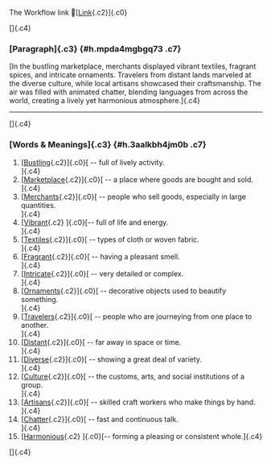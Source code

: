 The Workflow link
👏[[Link](https://www.google.com/url?q=http://www.google.com&sa=D&source=editors&ust=1759372180719697&usg=AOvVaw3oISo5-o7GBIAVm77AgJDM){.c2}]{.c0}

[]{.c4}

### [Paragraph]{.c3} {#h.mpda4mgbgq73 .c7}

[In the bustling marketplace, merchants displayed vibrant textiles,
fragrant spices, and intricate ornaments. Travelers from distant lands
marveled at the diverse culture, while local artisans showcased their
craftsmanship. The air was filled with animated chatter, blending
languages from across the world, creating a lively yet harmonious
atmosphere.]{.c4}

------------------------------------------------------------------------

[]{.c4}

### [Words & Meanings]{.c3} {#h.3aalkbh4jm0b .c7}

1.  [[Bustling](https://www.google.com/url?q=http://www.google.com&sa=D&source=editors&ust=1759372180720469&usg=AOvVaw15ha9C0ujECGcS3uBNOn6V){.c2}]{.c0}[ --
    full of lively activity.\
    ]{.c4}
2.  [[Marketplace](https://www.google.com/url?q=http://www.google.com&sa=D&source=editors&ust=1759372180720720&usg=AOvVaw1K_sy3HILs9-0ovKLzMl71){.c2}]{.c0}[ --
    a place where goods are bought and sold.\
    ]{.c4}
3.  [[Merchants](https://www.google.com/url?q=http://www.google.com&sa=D&source=editors&ust=1759372180720946&usg=AOvVaw26kqhBb-T5MF0hX8GBXaGx){.c2}]{.c0}[ --
    people who sell goods, especially in large quantities.\
    ]{.c4}
4.  [[Vibrant](https://www.google.com/url?q=http://www.google.com&sa=D&source=editors&ust=1759372180721115&usg=AOvVaw1ntQWR2FnmB51lyTlg6pfS){.c2}
    ]{.c0}[-- full of life and energy.\
    ]{.c4}
5.  [[Textiles](https://www.google.com/url?q=http://www.google.com&sa=D&source=editors&ust=1759372180721240&usg=AOvVaw0IXoCiqWxF6Rp4jDM6tFoe){.c2}]{.c0}[ --
    types of cloth or woven fabric.\
    ]{.c4}
6.  [[Fragrant](https://www.google.com/url?q=http://www.google.com&sa=D&source=editors&ust=1759372180721370&usg=AOvVaw0zY_qhL3lSL-IU3XSrw926){.c2}]{.c0}[ --
    having a pleasant smell.\
    ]{.c4}
7.  [[Intricate](https://www.google.com/url?q=http://www.google.com&sa=D&source=editors&ust=1759372180721498&usg=AOvVaw3OUdk3pKvd70w-BiiaUCj2){.c2}]{.c0}[ --
    very detailed or complex.\
    ]{.c4}
8.  [[Ornaments](https://www.google.com/url?q=http://www.google.com&sa=D&source=editors&ust=1759372180721645&usg=AOvVaw25y_-Tei6dqVziP4MHiOwC){.c2}]{.c0}[ --
    decorative objects used to beautify something.\
    ]{.c4}
9.  [[Travelers](https://www.google.com/url?q=http://www.google.com&sa=D&source=editors&ust=1759372180721868&usg=AOvVaw0s0bPS2WkyIZqq6PxOTUGZ){.c2}]{.c0}[ --
    people who are journeying from one place to another.\
    ]{.c4}
10. [[Distant](https://www.google.com/url?q=http://www.google.com&sa=D&source=editors&ust=1759372180722023&usg=AOvVaw2G3mRS3zMr5xr2b46O5c19){.c2}]{.c0}[ --
    far away in space or time.\
    ]{.c4}
11. [[Diverse](https://www.google.com/url?q=http://www.google.com&sa=D&source=editors&ust=1759372180722145&usg=AOvVaw08Pt6oIuV2gCyLKnXEbJY0){.c2}]{.c0}[ --
    showing a great deal of variety.\
    ]{.c4}
12. [[Culture](https://www.google.com/url?q=http://www.google.com&sa=D&source=editors&ust=1759372180722269&usg=AOvVaw2iJvTfvPt1KPw_-DIeL8DU){.c2}]{.c0}[ --
    the customs, arts, and social institutions of a group.\
    ]{.c4}
13. [[Artisans](https://www.google.com/url?q=http://www.google.com&sa=D&source=editors&ust=1759372180722437&usg=AOvVaw1aNb4JwsLJiLxQF_Disr1Z){.c2}]{.c0}[ --
    skilled craft workers who make things by hand.\
    ]{.c4}
14. [[Chatter](https://www.google.com/url?q=http://www.google.com&sa=D&source=editors&ust=1759372180722585&usg=AOvVaw2A4aIUhhvQF9CK55rbxk4B){.c2}]{.c0}[ --
    fast and continuous talk.\
    ]{.c4}
15. [[Harmonious](https://www.google.com/url?q=http://www.google.com&sa=D&source=editors&ust=1759372180722709&usg=AOvVaw1Tt0DGFJUmFZi3a-kHdX96){.c2}
    ]{.c0}[-- forming a pleasing or consistent whole.]{.c4}

[]{.c4}
